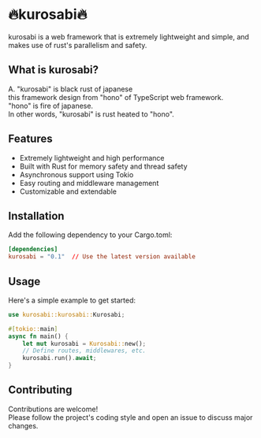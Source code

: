 # 🔥kurosabi🔥

kurosabi is a web framework that is extremely lightweight and simple, and makes use of rust's parallelism and safety.

## What is kurosabi?
A. "kurosabi" is black rust of japanese  
this framework design from "hono" of TypeScript web framework.  
"hono" is fire of japanese.  
In other words, "kurosabi" is rust heated to "hono".  

## Features
- Extremely lightweight and high performance
- Built with Rust for memory safety and thread safety
- Asynchronous support using Tokio
- Easy routing and middleware management
- Customizable and extendable

## Installation
Add the following dependency to your Cargo.toml:

```toml
[dependencies]
kurosabi = "0.1"  // Use the latest version available
```

## Usage
Here's a simple example to get started:

```rust
use kurosabi::kurosabi::Kurosabi;

#[tokio::main]
async fn main() {
    let mut kurosabi = Kurosabi::new();
    // Define routes, middlewares, etc.
    kurosabi.run().await;
}
```

## Contributing
Contributions are welcome!  
Please follow the project's coding style and open an issue to discuss major changes.